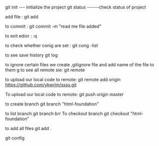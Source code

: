git init --- initialize the project
git status ------check status of project

add file : 
git add <filename>

to commit : git commit -m "read me file added" 

to exit edior :
:q

to check whether conig are set :
git cong -list

to see save history
git log

to ignore certain files we create ,gitignore file and add name of the file to them
g
to see all remote sie:
git remote

to upload our local code to remote:
git remote add origin https://github.com/ykwrlm/ssss.git 

To upload our local code to remote:
git push origin master

to create branch 
git branch "html-foundation"

to list branch
git branch
brr
To checkout branch
git checkout "html-foundation"

to add all files
git add .

git config 

